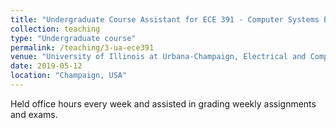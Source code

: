```yaml
---
title: "Undergraduate Course Assistant for ECE 391 - Computer Systems Engineering"
collection: teaching
type: "Undergraduate course"
permalink: /teaching/3-ua-ece391
venue: "University of Illinois at Urbana-Champaign, Electrical and Computer Engineering"
date: 2019-05-12
location: "Champaign, USA"
---
```


Held office hours every week and assisted in grading weekly assignments and exams.